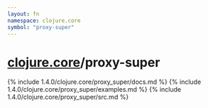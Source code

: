 ```yaml
---
layout: fn
namespace: clojure.core
symbol: "proxy-super"
---
```


# [clojure.core](../)/proxy-super

{% include 1.4.0/clojure.core/proxy_super/docs.md %}
{% include 1.4.0/clojure.core/proxy_super/examples.md %}
{% include 1.4.0/clojure.core/proxy_super/src.md %}

